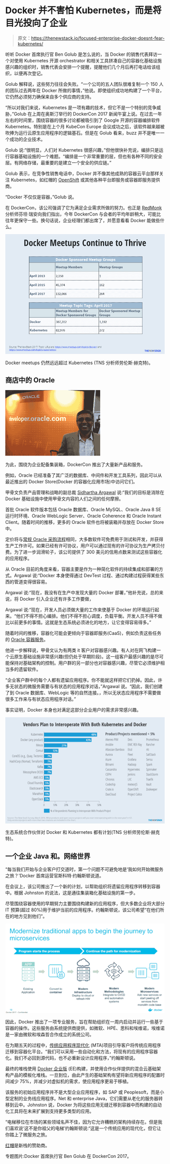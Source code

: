 # Docker 并不害怕 Kubernetes，而是将目光投向了企业

> 原文：<https://thenewstack.io/focused-enterprise-docker-doesnt-fear-kubernetes/>

听听 Docker 首席执行官 Ben Golub 是怎么说的，当 Docker 的销售代表拜访一个对使用 Kubernetes 开源 orchestrator 和相关工具拼凑自己的容器化基础设施感兴趣的组织时，销售代表会安排一个提醒，提醒他们几个月后再打电话给该组织，以便再次登记。

Golub 解释说，这些努力往往会失败。“一个公司的五人团队很难复制一个 150 人的团队过去两年在 Docker 所做的事情，”他说。即使组织成功地构建了一个平台，它仍然必须努力确保来自多个供应商的支持。

“所以对我们来说，Kubernetes 是一项有趣的技术，但它不是一个特别的竞争威胁，”Golub 在上周在奥斯汀举行的 DockerCon 2017 新闻午宴上说。在过去一年左右的时间里，围绕容器的很多讨论都被吸引到了 Google 开源的容器编排软件 Kubernetes。特别是在上个月 KubeCon Europe 会议成功之后，该软件越来越被吹捧为运行云原生应用程序的逻辑基石。但是在 Golub 看来，buzz 并不是唯一一个成功的企业技术。

Golub 说:“很明显，人们对 Kubernetes 很感兴趣，”但他很快补充说，编排只是运行容器基础设施的一个难题。“编排是一个非常重要的层，但也有各种不同的安全层。有网络存储，最重要的是建立一个安全的供应链。”

Golub 表示，在竞争性销售电话中，Docker 并不像其他成熟的容器云平台那样关注 Kubernetes，如红帽的 [OpenShift](https://www.openshift.com/) 或其他各种平台即服务或容器即服务提供商。

“Docker 不仅仅是容器，”Golub 说。

在 DockerCon，该公司强调了它为满足企业需求所做的努力。也正是 [RedMonk](http://www.redmonk.com) 分析师芬坦·瑞安向我们指出，今年 DockerCon 与会者的平均年龄稍大，可能比往年更保守一些。换句话说，企业经理们都出席了，并愿意看看 Docker 能做些什么。

![](img/8c4005de2e0b98844a779830fe8adb89.png)

Docker meetups 仍然远远超过 Kubernetes (TNS 分析师劳伦斯·赫克特)。

## 商店中的 Oracle

![](img/bb1c25f848303820870db6c7defefeff.png)

为此，围绕为企业配备集装箱，DockerCon 推出了大量新产品和服务。

例如，Oracle 已经准备了其广泛的数据库、中间件和开发工具系列，因此可以从最近推出的 Docker Store(Docker 的容器化应用市场)中访问它们。

甲骨文负责产品管理和战略的副总裁 [Sidhartha Argawal](https://www.linkedin.com/in/siddharthaagarwal/) 说:“我们的目标是消除在 Docker 基础设施中使用甲骨文内容的人们之间的任何摩擦。

首批 Oracle 软件版本包括 Oracle 数据库、Oracle MySQL、Oracle Java 8 SE 运行时环境、Oracle WebLogic Server、Oracle Coherence 和 Oracle Instant Client。随着时间的推移，更多的 Oracle 软件也将被装箱并存放在 Docker Store 中。

定价将与[常规 Oracle 采购流程](https://www.oracle.com/corporate/pricing/index.html)相同，大多数软件可免费用于测试和开发，并获得生产工作许可。如果已经有许可协议，用户可以通过现有的许可协议为生产拷贝付费。为了进一步润滑轮子，该公司提供了 300 美元的信用点数来测试这些容器化的应用程序。

从 Oracle 目前的角度来看，容器主要是作为一种简化软件的持续集成和部署的方式。Argawal 说:“Docker 本身使得通过 DevTest 过程、通过构建过程获得某些东西的管道变得很容易。

Argawal 说:“现在，我没有在生产中发现大量的 Docker 部署，”他补充说，总的来说，将 Docker 引入企业还有许多工作要做，

Argawal 说:“现在，开发人员必须做大量的工作来使基于 Docker 的环境运行起来。“他们不得不担心编排。他们不得不担心调度，负载平衡。开发人员不得不做比以前更多的事情。这就是生态系统必须进化的地方，让它变得容易得多。”

随着时间的推移，容器化可能会更倾向于容器即服务(CaaS)，例如负责这些任务的 [Oracle 容器服务](https://cloud.oracle.com/container)。

他进一步解释说，甲骨文认为有两类 it 客户对容器感兴趣。有人对在网飞构建一个云原生基础设施非常感兴趣(但仍处于早期阶段)。这一组客户最感兴趣的是尽可能保持对基础架构的控制。用户群的另一部分也对容器感兴趣，尽管它必须维护相当多的遗留软件。

“企业客户群中的每个人都有遗留应用程序。你不能就这样把它们扔掉。因此，许多无状态的微服务需要与有状态的应用程序对话，”Argawal 说。“因此，我们创建了到 Oracle 数据库、WebLogic 等的自然连接。，所以无状态应用程序不需要做很多工作来与有状态应用程序对话。”

事实证明，Docker 本身也对满足这部分企业用户的需求非常感兴趣。

![](img/347c13a059cbcc848fc37a6ffa702552.png)

生态系统合作伙伴对 Docker 和 Kubernetes 都有计划(TNS 分析师劳伦斯·赫克特)。

## 一个企业 Java 和。网络世界

“每当我们开始与企业客户打交道时，第一个问题不可避免地是‘我如何开始微服务之旅？’Docker 首席运营官斯科特·约翰斯顿说道。

在会议上，该公司推出了一个新的计划，以帮助组织将遗留应用程序转移到容器中。根据 Johnston 的说法，这是通往集装箱化基础设施的第一步。

尽管围绕容器使用的早期努力主要围绕构建新的应用程序，但大多数企业将大部分 IT 预算(超过 80%)用于维护当前的应用程序。约翰斯顿说，该公司希望“在他们所在的地方见到他们”。

![](img/21ed83ced23cc70c36a4e8f8dc73a2a1.png)

因此，Docker 推出了一项专业服务，旨在帮助组织在一周内启动并运行一些基于容器的操作。这些服务由系统提供商提供，如微软、HPE、思科和埃维诺，埃维诺是一家由微软和埃森哲合作成立的系统公司。

在为期五天的过程中，[传统应用程序现代化](https://goto.docker.com/MTAkit.html) (MTA)项目引导客户将传统应用程序迁移到容器化平台。“我们可以采用一些自动化和方法，将现有的应用程序容器化。我们不必回到源代码，也不必重新设计应用程序，”约翰斯顿说。

最终的堆栈使用 [Docker 企业版](https://thenewstack.io/docker-launches-enterprise-edition-refines-market-strategy/) (EE)构建，并使用合作伙伴提供的混合云基础架构产品的模板化堆栈。一旦到位，由此产生的基础架构有望将新应用程序的配置时间减少 75%，并减少对虚拟机的需求，使应用程序更易于移植。

该服务的初始应用程序并不是大型企业应用程序，如 SAP 或 Peoplesoft，而是小型定制的业务线应用程序。Net 和 enterprise Java，它们需要从老化的服务器转移到云中。Johnston 说，Docker 为将这些应用无缝迁移到容器中而构建的自动化工具将在未来扩展到支持更多类型的应用。

“电梯移位在市场的某些领域名声不佳，因为它允许糟糕的架构持续存在。但是我们喜欢说‘这不是你祖父的电梯’约翰斯顿说:“这是一个传统应用的现代化，但它让你踏上了微服务之旅。

[红帽](https://www.openshift.com/)是新栈的赞助商。

专题图片:Docker 首席执行官 Ben Golub 在 DockerCon 2017。

<svg xmlns:xlink="http://www.w3.org/1999/xlink" viewBox="0 0 68 31" version="1.1"><title>Group</title> <desc>Created with Sketch.</desc></svg>